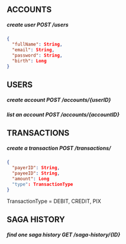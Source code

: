 ## ACCOUNTS

##### create user POST /users
```JSON
{
  "fullName": String,
  "email": String,
  "password": String,
  "birth": Long
}
```

## USERS

##### create account POST /accounts/{userID}

##### list an account POST /accounts/{accountID}


## TRANSACTIONS

##### create a transaction POST /transactions/
```JSON
{
  "payerID": String,
  "payeeID": String,
  "amount": Long
  "type": TransactionType
}
```
TransactionType = DEBIT, CREDIT, PIX


## SAGA HISTORY

##### find one saga history GET /saga-history/{ID}
